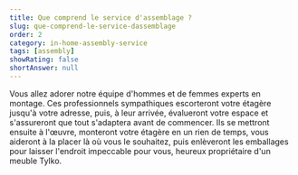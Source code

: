 ```yaml
---
title: Que comprend le service d'assemblage ?
slug: que-comprend-le-service-dassemblage
order: 2
category: in-home-assembly-service
tags: [assembly]
showRating: false
shortAnswer: null
---
```


Vous allez adorer notre équipe d'hommes et de femmes experts en montage. Ces professionnels sympathiques escorteront votre étagère jusqu'à votre adresse, puis, à leur arrivée, évalueront votre espace et s'assureront que tout s'adaptera avant de commencer. Ils se mettront ensuite à l'œuvre, monteront votre étagère en un rien de temps, vous aideront à la placer là où vous le souhaitez, puis enlèveront les emballages pour laisser l'endroit impeccable pour vous, heureux propriétaire d'un meuble Tylko.
